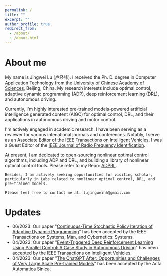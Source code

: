 ```yaml
---
permalink: /
title: ""
excerpt: ""
author_profile: true
redirect_from: 
  - /about/
  - /about.html
---
```


About me
======
My name is Jingwei Lu (卢经纬). I received the Ph. D. degree in Computer Application Technology from the [University of Chinese Academy of Sciences](https://english.ucas.ac.cn/), Beijing, China.
My research interests include optimal control, adaptive dynamic programming (ADP), deep reinforcement learning (DRL), and autonomous driving.

Currently, I'm highly interested pre-trained models-powered artificial intelligence generated content (AIGC) for optimal control, DRL, and their applications in autonomous driving and motor control.

I'm actively engaged in academic research. I have been serving as a reviewer for various intenational journals and conferences.
Notably, I serve as an Associate Editor of the [IEEE Transactions on Intelligent Vehicles](https://ieeexplore.ieee.org/xpl/RecentIssue.jsp?punumber=7274857). I was a Guest Editor of the [IEEE Journal of Radio Frequency Identification](https://ieeexplore.ieee.org/xpl/RecentIssue.jsp?punumber=7433271).

At present, I am dedicated to open-sourcing nonlinear optimal control algorithms, including ADP and DRL, and building a library of nonlinear optimal control tools. Please refer to my Repo: [ADPRL](https://github.com/lujingweihh/Adaptive-dynamic-programming-algorithms).

`Besides, I am actively seeking opportunities for visiting scholar, particularly in Labs related to nonlinear optimal control, DRL, and pre-trained models.`

`Please feel free to contact me at: lujingweihh@gmail.com`

Updates
======
- 06/2023: Our paper "[Continuous-Time Stochastic Policy Iteration of Adaptive Dynamic Programming](https://ieeexplore.ieee.org/abstract/document/10168821)" has been accepted by the IEEE Transactions on Systems, Man, and Cybernetics: Systems.
- 04/2023: Our paper "[Event-Triggered Deep Reinforcement Learning Using Parallel Control: A Case Study in Autonomous Driving](https://ieeexplore.ieee.org/abstract/document/10081497)" has been accepted by the IEEE Transactions on Intelligent Vehicles.
- 04/2023: Our paper "[The ChatGPT After: Opportunities and Challenges of Very Large Scale Pre-trained Models](http://www.aas.net.cn/article/zdhxb/2023/4/705)" has been accepted by the Acta Automatica Sinica.



